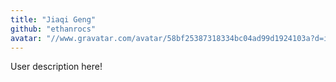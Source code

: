 ```yaml
---
title: "Jiaqi Geng"
github: "ethanrocs"
avatar: "//www.gravatar.com/avatar/58bf25387318334bc04ad99d1924103a?d=identicon"
---
```


User description here!
